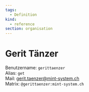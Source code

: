 ```yaml
---
tags:
  - Definition
kind:
  - reference
section: organisation
---
```


# Gerit Tänzer

Benutzername: `gerittaenzer`\
Alias: `get`\
Mail: <gerit.taenzer@mint-system.ch>\
Matrix: `@gerittaenzer:mint-system.ch`
